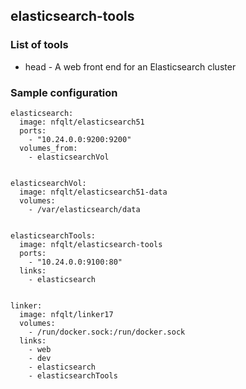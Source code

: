 ## elasticsearch-tools

### List of tools

* head - A web front end for an Elasticsearch cluster


### Sample configuration
```
elasticsearch:
  image: nfqlt/elasticsearch51
  ports:
    - "10.24.0.0:9200:9200"
  volumes_from:
    - elasticsearchVol


elasticsearchVol:
  image: nfqlt/elasticsearch51-data
  volumes:
    - /var/elasticsearch/data


elasticsearchTools:
  image: nfqlt/elasticsearch-tools
  ports:
    - "10.24.0.0:9100:80"
  links:
    - elasticsearch


linker:
  image: nfqlt/linker17
  volumes:
    - /run/docker.sock:/run/docker.sock
  links:
    - web
    - dev
    - elasticsearch
    - elasticsearchTools

```


